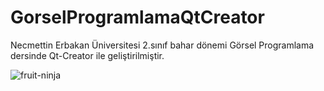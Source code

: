 # GorselProgramlamaQtCreator

Necmettin Erbakan Üniversitesi 2.sınıf bahar dönemi Görsel Programlama dersinde Qt-Creator ile geliştirilmiştir.

![fruit-ninja](https://github.com/SemaEkmekci/GorselProgramlamaQtCreator/assets/94064744/cb5b99c9-4b37-4118-9099-fc6d0cbde8bc)
